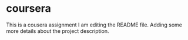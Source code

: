 # coursera
This is a cousera assignment
I am editing the README file. Adding some more details about the project description.
